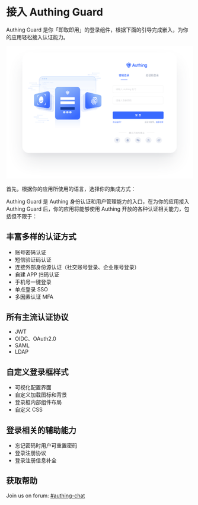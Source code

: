 # 接入 Authing Guard

<LastUpdated/>

Authing Guard 是你「即取即用」的登录组件，根据下面的引导完成嵌入，为你的应用轻松接入认证能力。

![Guard-index](./images/guard_index.png)

首先，根据你的应用所使用的语言，选择你的集成方式：

Authing Guard 是 Authing 身份认证和用户管理能力的入口，在为你的应用接入 Authing Guard 后，你的应用将能够使用 Authing 开放的各种认证相关能力，包括但不限于：

## 丰富多样的认证方式

- 账号密码认证
- 短信验证码认证
- 连接外部身份源认证（社交账号登录、企业账号登录）
- 自建 APP 扫码认证
- 手机号一键登录
- 单点登录 SSO
- 多因素认证 MFA 

## 所有主流认证协议

- JWT
- OIDC、OAuth2.0
- SAML
- LDAP

## 自定义登录框样式

- 可视化配置界面
- 自定义加载图标和背景
- 登录框内部组件布局
- 自定义 CSS

## 登录相关的辅助能力

- 忘记密码时用户可重置密码
- 登录注册协议
- 登录注册信息补全

## 获取帮助

Join us on forum: [#authing-chat](https://forum.authing.cn/)
